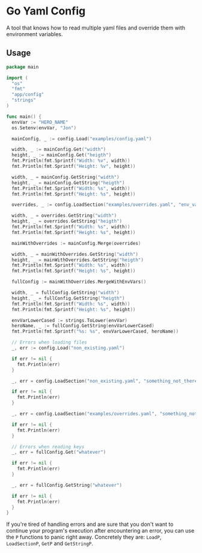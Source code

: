 # Go Yaml Config

A tool that knows how to read multiple yaml files and override them with environment variables.

## Usage

```go
package main

import (
  "os"
  "fmt"
  "app/config"
  "strings"
)

func main() {
  envVar := "HERO_NAME"
  os.Setenv(envVar, "Jon")

  mainConfig, _ := config.Load("examples/config.yaml")

  width, _ := mainConfig.Get("width")
  height, _ := mainConfig.Get("heigth")
  fmt.Println(fmt.Sprintf("Width: %v", width))
  fmt.Println(fmt.Sprintf("Height: %v", height))

  width, _ = mainConfig.GetString("width")
  height, _ = mainConfig.GetString("heigth")
  fmt.Println(fmt.Sprintf("Width: %s", width))
  fmt.Println(fmt.Sprintf("Height: %s", height))

  overrides, _ := config.LoadSection("examples/overrides.yaml", "env_vars")

  width, _ = overrides.GetString("width")
  height, _ = overrides.GetString("heigth")
  fmt.Println(fmt.Sprintf("Width: %s", width))
  fmt.Println(fmt.Sprintf("Height: %s", height))

  mainWithOverrides := mainConfig.Merge(overrides)

  width, _ = mainWithOverrides.GetString("width")
  height, _ = mainWithOverrides.GetString("heigth")
  fmt.Println(fmt.Sprintf("Width: %s", width))
  fmt.Println(fmt.Sprintf("Height: %s", height))

  fullConfig := mainWithOverrides.MergeWithEnvVars()

  width, _ = fullConfig.GetString("width")
  height, _ = fullConfig.GetString("heigth")
  fmt.Println(fmt.Sprintf("Width: %s", width))
  fmt.Println(fmt.Sprintf("Height: %s", height))

  envVarLowerCased := strings.ToLower(envVar)
  heroName, _ := fullConfig.GetString(envVarLowerCased)
  fmt.Println(fmt.Sprintf("%s: %s", envVarLowerCased, heroName))

  // Errors when loading files
  _, err := config.Load("non_existing.yaml")

  if err != nil {
    fmt.Println(err)
  }

  _, err = config.LoadSection("non_existing.yaml", "something_not_there")

  if err != nil {
    fmt.Println(err)
  }

  _, err = config.LoadSection("examples/overrides.yaml", "something_not_there")

  if err != nil {
    fmt.Println(err)
  }

  // Errors when reading keys
  _, err = fullConfig.Get("whatever")

  if err != nil {
    fmt.Println(err)
  }

  _, err = fullConfig.GetString("whatever")

  if err != nil {
    fmt.Println(err)
  }
}
```

If you're tired of handling errors and are sure that you don't want to continue your program's execution after encountering an error, you can use the `P` functions to panic right away. Concretely they are: `LoadP`, `LoadSectionP`, `GetP` and `GetStringP`.
